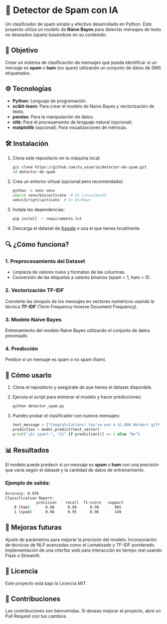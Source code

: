 # 📨 **Detector de Spam con IA**

Un clasificador de spam simple y efectivo desarrollado en Python. Este proyecto utiliza un modelo de **Naive Bayes** para detectar mensajes de texto no deseados (spam) basándose en su contenido.

## 🚀 **Objetivo**
Crear un sistema de clasificación de mensajes que pueda identificar si un mensaje es **spam** o **ham** (no spam) utilizando un conjunto de datos de SMS etiquetados.

## ⚙️ **Tecnologías**
- **Python**: Lenguaje de programación.
- **scikit-learn**: Para crear el modelo de Naive Bayes y vectorización de texto.
- **pandas**: Para la manipulación de datos.
- **nltk**: Para el procesamiento de lenguaje natural (opcional).
- **matplotlib** (opcional): Para visualizaciones de métricas.

## 🛠️ **Instalación**
1. Clona este repositorio en tu máquina local:
    ```bash
    git clone https://github.com/tu_usuario/detector-de-spam.git
    cd detector-de-spam
    ```

2. Crea un entorno virtual (opcional pero recomendado):
    ```bash
    python -m venv venv
    source venv/bin/activate  # En Linux/macOS
    venv\Scripts\activate  # En Windows
    ```

3. Instala las dependencias:
    ```bash
    pip install -r requirements.txt
    ```

4. Descarga el dataset de [Kaggle](https://www.kaggle.com/datasets/uciml/sms-spam-collection-dataset) o usa el que tienes localmente.

## 🔍 **¿Cómo funciona?**

### 1. **Preprocesamiento del Dataset**
- Limpieza de valores nulos y formateo de las columnas.
- Conversión de las etiquetas a valores binarios (spam = 1, ham = 0).

### 2. **Vectorización TF-IDF**
Convierte las sinopsis de los mensajes en vectores numéricos usando la técnica **TF-IDF** (Term Frequency-Inverse Document Frequency).

### 3. **Modelo Naive Bayes**
Entrenamiento del modelo Naive Bayes utilizando el conjunto de datos procesado.

### 4. **Predicción**
Predice si un mensaje es spam o no spam (ham).

## 📝 **Cómo usarlo**

1. Clona el repositorio y asegúrate de que tienes el dataset disponible.
2. Ejecuta el script para entrenar el modelo y hacer predicciones:
    ```bash
    python detector_spam.py
    ```

3. Puedes probar el clasificador con nuevos mensajes:
    ```python
    test_message = ["Congratulations! You've won a $1,000 Walmart gift card. Call now!"]
    prediction = model.predict(test_vector)
    print("¿Es spam?:", "Sí" if prediction[0] == 1 else "No")
    ```

## 📊 **Resultados**

El modelo puede predecir si un mensaje es **spam** o **ham** con una precisión que varía según el dataset y la cantidad de datos de entrenamiento.

### Ejemplo de salida:
```bash
Accuracy: 0.976
Classification Report:
              precision    recall  f1-score   support
    0 (ham)       0.98      0.99      0.99       965
    1 (spam)      0.98      0.95      0.96       149
```

## 📅 **Mejoras futuras**
Ajuste de parámetros para mejorar la precisión del modelo.
Incorporación de técnicas de NLP avanzadas como el Lematizado y TF-IDF ponderado.
Implementación de una interfaz web para interacción en tiempo real usando Flask o Streamlit.

## 📝 **Licencia**
Este proyecto está bajo la Licencia MIT.

## 🙌 **Contribuciones**
Las contribuciones son bienvenidas. Si deseas mejorar el proyecto, abre un Pull Request con tus cambios.